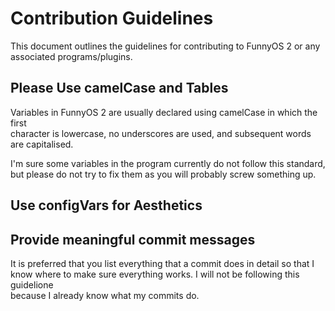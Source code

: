 # Contribution Guidelines

This document outlines the guidelines for contributing to FunnyOS 2 or any  
associated programs/plugins.

## Please Use camelCase and Tables

Variables in FunnyOS 2 are usually declared using camelCase in which the first  
character is lowercase, no underscores are used, and subsequent words are capitalised.  
  
I'm sure some variables in the program currently do not follow this standard,  
but please do not try to fix them as you will probably screw something up.  

## Use configVars for Aesthetics



## Provide meaningful commit messages

It is preferred that you list everything that a commit does in detail so that I  
know where to make sure everything works. I will not be following this guidelione  
because I already know what my commits do.